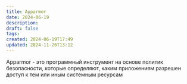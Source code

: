 ```yaml
---
title: Apparmor
date: 2024-06-19
description: 
draft: false
tags: 
created: 2024-06-19T17:49
updated: 2024-11-26T13:12
---
```

Apparmor - это программный инструмент на основе политик безопасности, которые определяют, каким приложениям разрешен доступ к тем или иным системным ресурсам
